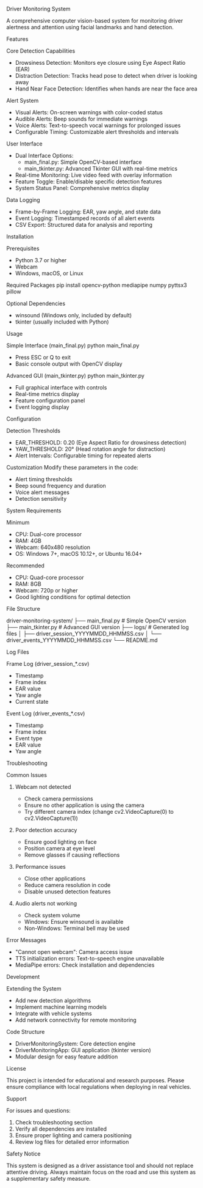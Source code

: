Driver Monitoring System

A comprehensive computer vision-based system for monitoring driver alertness and attention using facial landmarks and hand detection.

Features

Core Detection Capabilities
- Drowsiness Detection: Monitors eye closure using Eye Aspect Ratio (EAR)
- Distraction Detection: Tracks head pose to detect when driver is looking away
- Hand Near Face Detection: Identifies when hands are near the face area

Alert System
- Visual Alerts: On-screen warnings with color-coded status
- Audible Alerts: Beep sounds for immediate warnings
- Voice Alerts: Text-to-speech vocal warnings for prolonged issues
- Configurable Timing: Customizable alert thresholds and intervals

User Interface
- Dual Interface Options:
  - main_final.py: Simple OpenCV-based interface
  - main_tkinter.py: Advanced Tkinter GUI with real-time metrics
- Real-time Monitoring: Live video feed with overlay information
- Feature Toggle: Enable/disable specific detection features
- System Status Panel: Comprehensive metrics display

Data Logging
- Frame-by-Frame Logging: EAR, yaw angle, and state data
- Event Logging: Timestamped records of all alert events
- CSV Export: Structured data for analysis and reporting

Installation

Prerequisites
- Python 3.7 or higher
- Webcam
- Windows, macOS, or Linux

Required Packages
pip install opencv-python mediapipe numpy pyttsx3 pillow

Optional Dependencies
- winsound (Windows only, included by default)
- tkinter (usually included with Python)

Usage

Simple Interface (main_final.py)
python main_final.py
- Press ESC or Q to exit
- Basic console output with OpenCV display

Advanced GUI (main_tkinter.py)
python main_tkinter.py
- Full graphical interface with controls
- Real-time metrics display
- Feature configuration panel
- Event logging display

Configuration

Detection Thresholds
- EAR_THRESHOLD: 0.20 (Eye Aspect Ratio for drowsiness detection)
- YAW_THRESHOLD: 20° (Head rotation angle for distraction)
- Alert Intervals: Configurable timing for repeated alerts

Customization
Modify these parameters in the code:
- Alert timing thresholds
- Beep sound frequency and duration
- Voice alert messages
- Detection sensitivity

System Requirements

Minimum
- CPU: Dual-core processor
- RAM: 4GB
- Webcam: 640x480 resolution
- OS: Windows 7+, macOS 10.12+, or Ubuntu 16.04+

Recommended
- CPU: Quad-core processor
- RAM: 8GB
- Webcam: 720p or higher
- Good lighting conditions for optimal detection

File Structure

driver-monitoring-system/
├── main_final.py          # Simple OpenCV version
├── main_tkinter.py        # Advanced GUI version
├── logs/                  # Generated log files
│   ├── driver_session_YYYYMMDD_HHMMSS.csv
│   └── driver_events_YYYYMMDD_HHMMSS.csv
└── README.md

Log Files

Frame Log (driver_session_*.csv)
- Timestamp
- Frame index
- EAR value
- Yaw angle
- Current state

Event Log (driver_events_*.csv)
- Timestamp
- Frame index
- Event type
- EAR value
- Yaw angle

Troubleshooting

Common Issues

1. Webcam not detected
   - Check camera permissions
   - Ensure no other application is using the camera
   - Try different camera index (change cv2.VideoCapture(0) to cv2.VideoCapture(1))

2. Poor detection accuracy
   - Ensure good lighting on face
   - Position camera at eye level
   - Remove glasses if causing reflections

3. Performance issues
   - Close other applications
   - Reduce camera resolution in code
   - Disable unused detection features

4. Audio alerts not working
   - Check system volume
   - Windows: Ensure winsound is available
   - Non-Windows: Terminal bell may be used

Error Messages
- "Cannot open webcam": Camera access issue
- TTS initialization errors: Text-to-speech engine unavailable
- MediaPipe errors: Check installation and dependencies

Development

Extending the System
- Add new detection algorithms
- Implement machine learning models
- Integrate with vehicle systems
- Add network connectivity for remote monitoring

Code Structure
- DriverMonitoringSystem: Core detection engine
- DriverMonitoringApp: GUI application (tkinter version)
- Modular design for easy feature addition

License

This project is intended for educational and research purposes. Please ensure compliance with local regulations when deploying in real vehicles.

Support

For issues and questions:
1. Check troubleshooting section
2. Verify all dependencies are installed
3. Ensure proper lighting and camera positioning
4. Review log files for detailed error information

Safety Notice

This system is designed as a driver assistance tool and should not replace attentive driving. Always maintain focus on the road and use this system as a supplementary safety measure.
